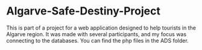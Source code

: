 # Algarve-Safe-Destiny-Project

This is part of a project for a web application designed to help tourists in the Algarve region. It was made with several participants, and my focus was connecting to the databases. You can find the php files in the ADS folder.




